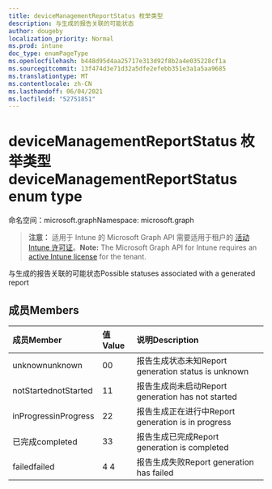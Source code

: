 ```yaml
---
title: deviceManagementReportStatus 枚举类型
description: 与生成的报告关联的可能状态
author: dougeby
localization_priority: Normal
ms.prod: intune
doc_type: enumPageType
ms.openlocfilehash: b448d95d4aa25717e313d92f8b2a4e035228cf1a
ms.sourcegitcommit: 13f474d3e71d32a5dfe2efebb351e3a1a5aa9685
ms.translationtype: MT
ms.contentlocale: zh-CN
ms.lasthandoff: 06/04/2021
ms.locfileid: "52751851"
---
```

# <a name="devicemanagementreportstatus-enum-type"></a><span data-ttu-id="c3186-103">deviceManagementReportStatus 枚举类型</span><span class="sxs-lookup"><span data-stu-id="c3186-103">deviceManagementReportStatus enum type</span></span>

<span data-ttu-id="c3186-104">命名空间：microsoft.graph</span><span class="sxs-lookup"><span data-stu-id="c3186-104">Namespace: microsoft.graph</span></span>

> <span data-ttu-id="c3186-105">**注意：** 适用于 Intune 的 Microsoft Graph API 需要适用于租户的 [活动 Intune 许可证](https://go.microsoft.com/fwlink/?linkid=839381)。</span><span class="sxs-lookup"><span data-stu-id="c3186-105">**Note:** The Microsoft Graph API for Intune requires an [active Intune license](https://go.microsoft.com/fwlink/?linkid=839381) for the tenant.</span></span>

<span data-ttu-id="c3186-106">与生成的报告关联的可能状态</span><span class="sxs-lookup"><span data-stu-id="c3186-106">Possible statuses associated with a generated report</span></span>

## <a name="members"></a><span data-ttu-id="c3186-107">成员</span><span class="sxs-lookup"><span data-stu-id="c3186-107">Members</span></span>
|<span data-ttu-id="c3186-108">成员</span><span class="sxs-lookup"><span data-stu-id="c3186-108">Member</span></span>|<span data-ttu-id="c3186-109">值</span><span class="sxs-lookup"><span data-stu-id="c3186-109">Value</span></span>|<span data-ttu-id="c3186-110">说明</span><span class="sxs-lookup"><span data-stu-id="c3186-110">Description</span></span>|
|:---|:---|:---|
|<span data-ttu-id="c3186-111">unknown</span><span class="sxs-lookup"><span data-stu-id="c3186-111">unknown</span></span>|<span data-ttu-id="c3186-112">0</span><span class="sxs-lookup"><span data-stu-id="c3186-112">0</span></span>|<span data-ttu-id="c3186-113">报告生成状态未知</span><span class="sxs-lookup"><span data-stu-id="c3186-113">Report generation status is unknown</span></span>|
|<span data-ttu-id="c3186-114">notStarted</span><span class="sxs-lookup"><span data-stu-id="c3186-114">notStarted</span></span>|<span data-ttu-id="c3186-115">1</span><span class="sxs-lookup"><span data-stu-id="c3186-115">1</span></span>|<span data-ttu-id="c3186-116">报告生成尚未启动</span><span class="sxs-lookup"><span data-stu-id="c3186-116">Report generation has not started</span></span>|
|<span data-ttu-id="c3186-117">inProgress</span><span class="sxs-lookup"><span data-stu-id="c3186-117">inProgress</span></span>|<span data-ttu-id="c3186-118">2</span><span class="sxs-lookup"><span data-stu-id="c3186-118">2</span></span>|<span data-ttu-id="c3186-119">报告生成正在进行中</span><span class="sxs-lookup"><span data-stu-id="c3186-119">Report generation is in progress</span></span>|
|<span data-ttu-id="c3186-120">已完成</span><span class="sxs-lookup"><span data-stu-id="c3186-120">completed</span></span>|<span data-ttu-id="c3186-121">3</span><span class="sxs-lookup"><span data-stu-id="c3186-121">3</span></span>|<span data-ttu-id="c3186-122">报告生成已完成</span><span class="sxs-lookup"><span data-stu-id="c3186-122">Report generation is completed</span></span>|
|<span data-ttu-id="c3186-123">failed</span><span class="sxs-lookup"><span data-stu-id="c3186-123">failed</span></span>|<span data-ttu-id="c3186-124">4 </span><span class="sxs-lookup"><span data-stu-id="c3186-124">4</span></span>|<span data-ttu-id="c3186-125">报告生成失败</span><span class="sxs-lookup"><span data-stu-id="c3186-125">Report generation has failed</span></span>|




